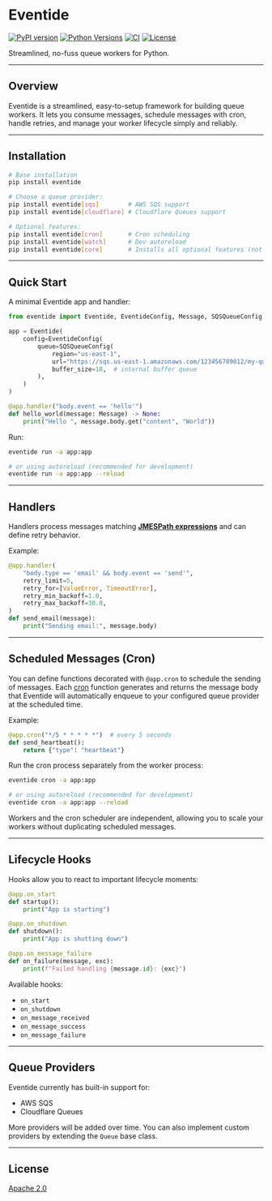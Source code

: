 # Eventide
[![PyPI version](https://img.shields.io/pypi/v/eventide?style=flat-square)](https://pypi.org/project/eventide)
[![Python Versions](https://img.shields.io/badge/python-3.9%20%7C%203.10%20%7C%203.11%20%7C%203.12%20%7C%203.13-blue)](https://pypi.org/project/eventide)
[![CI](https://github.com/lvieirajr/eventide/workflows/CI/badge.svg)](https://github.com/lvieirajr/eventide/actions/workflows/CI.yaml)
[![License](https://img.shields.io/badge/License-Apache%202.0-blue.svg)](https://opensource.org/licenses/Apache-2.0)

Streamlined, no-fuss queue workers for Python.

---

## Overview

Eventide is a streamlined, easy-to-setup framework for building queue workers.
It lets you consume messages, schedule messages with cron, handle retries, and manage your worker lifecycle simply and reliably.


---

## Installation

```bash
# Base installation
pip install eventide

# Choose a queue provider:
pip install eventide[sqs]        # AWS SQS support
pip install eventide[cloudflare] # Cloudflare Queues support

# Optional features:
pip install eventide[cron]       # Cron scheduling
pip install eventide[watch]      # Dev autoreload
pip install eventide[core]       # Installs all optional features (not queue providers)
```

---

## Quick Start

A minimal Eventide app and handler:

```python
from eventide import Eventide, EventideConfig, Message, SQSQueueConfig

app = Eventide(
    config=EventideConfig(
        queue=SQSQueueConfig(
            region="us-east-1",
            url="https://sqs.us-east-1.amazonaws.com/123456789012/my-queue",
            buffer_size=10,  # internal buffer queue
        ),
    )
)

@app.handler("body.event == 'hello'")
def hello_world(message: Message) -> None:
    print("Hello ", message.body.get("content", "World"))
```

Run:

```bash
eventide run -a app:app

# or using autoreload (recommended for development)
eventide run -a app:app --reload
```

---

## Handlers

Handlers process messages matching [**JMESPath expressions**](https://jmespath.org/) and can define retry behavior.

Example:

```python
@app.handler(
    "body.type == 'email' && body.event == 'send'",
    retry_limit=5,
    retry_for=[ValueError, TimeoutError],
    retry_min_backoff=1.0,
    retry_max_backoff=30.0,
)
def send_email(message):
    print("Sending email:", message.body)
```

---

## Scheduled Messages (Cron)

You can define functions decorated with `@app.cron` to schedule the sending of messages.
Each [cron](https://crontab.guru/) function generates and returns the message body that Eventide will automatically enqueue to your configured queue provider at the scheduled time.

Example:

```python
@app.cron("*/5 * * * * *")  # every 5 seconds
def send_heartbeat():
    return {"type": "heartbeat"}
```

Run the cron process separately from the worker process:

```bash
eventide cron -a app:app

# or using autoreload (recommended for development)
eventide cron -a app:app --reload
```

Workers and the cron scheduler are independent, allowing you to scale your workers without duplicating scheduled messages.

---

## Lifecycle Hooks

Hooks allow you to react to important lifecycle moments:

```python
@app.on_start
def startup():
    print("App is starting")

@app.on_shutdown
def shutdown():
    print("App is shutting down")

@app.on_message_failure
def on_failure(message, exc):
    print(f"Failed handling {message.id}: {exc}")
```

Available hooks:
- `on_start`
- `on_shutdown`
- `on_message_received`
- `on_message_success`
- `on_message_failure`

---

## Queue Providers

Eventide currently has built-in support for:

- AWS SQS
- Cloudflare Queues

More providers will be added over time.
You can also implement custom providers by extending the `Queue` base class.

---

## License

[Apache 2.0](LICENSE)
